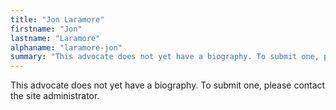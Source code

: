 ```yaml
---
title: "Jon Laramore"
firstname: "Jon"
lastname: "Laramore"
alphaname: "laramore-jon"
summary: "This advocate does not yet have a biography. To submit one, please contact the site administrator."
---
```

This advocate does not yet have a biography. To submit one, please contact the site administrator.

